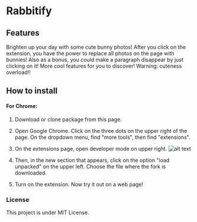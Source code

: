 # Rabbitify
## Features
Brighten up your day with some cute bunny photos! After you click on the extension,
you have the power to replace all photos on the page with bunnies! Also as a bonus,
you could make a paragraph disappear by just clicking on it! More cool features for
you to discover! Warning: cuteness overload!!

## How to install
#### For Chrome: 
1. Download or clone package from this page. 
2. Open Google Chrome. Click on the three dots on the upper right of the page. On the dropdown 
menu, find "more tools", then find "extensions".
3. On the extensions page, open developer mode on upper right. 
![alt text](https://github.com/emily-gong/Rabbitify/images/developer_mode_on.png "Developer mode on")

4. Then, in the new section that 
appears, click on the option "load unpacked" on the upper left. Choose the file where 
the fork is downloaded.
5. Turn on the extension. Now try it out on a web page!

### License
This project is under MIT License.